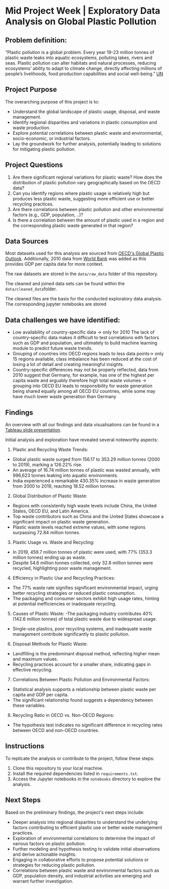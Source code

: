 # Mid Project Week | Exploratory Data Analysis on Global Plastic Pollution

## Problem definition:

“Plastic pollution is a global problem. Every year 19-23 million tonnes of plastic waste leaks into aquatic ecosystems, polluting lakes, rivers and seas. Plastic pollution can alter habitats and natural processes, reducing ecosystems’ ability to adapt to climate change, directly affecting millions of people’s livelihoods, food production capabilities and social well-being.” [UN](https://www.unep.org/plastic-pollution)


## Project Purpose

The overarching purpose of this project is to:

- Understand the global landscape of plastic usage, disposal, and waste management.
- Identify regional disparities and variations in plastic consumption and waste production.
- Explore potential correlations between plastic waste and environmental, socio-economic, or industrial factors.
- Lay the groundwork for further analysis, potentially leading to solutions for mitigating plastic pollution.


## Project Questions

1. Are there significant regional variations for plastic waste?
How does the distribution of plastic pollution vary geographically based on the OECD data?
2. Can you identify regions where plastic usage is relatively high but produces less plastic waste, suggesting more efficient use or better recycling practices.
3. Are there correlations between plastic pollution and other environmental factors (e.g., GDP, population, ..)?
4. Is there a correlation between the amount of plastic used in a region and the corresponding plastic waste generated in that region?


## Data Sources

Most datasets used for this analysis are sourced from [OECD's Global Plastic Outlook](https://www.oecd-ilibrary.org/environment/data/global-plastic-outlook_c0821f81-en). 
Additionally, 2010 data from [World Bank](https://ourworldindata.org/grapher/per-capita-plastic-waste-vs-gdp-per-capita) was added as this provides GDP per capita data for more context.

The raw datasets are stored in the `data/raw_data` folder of this repository.

The cleaned and joined data sets can be found within the `data/cleaned_data`folder.

The cleaned files are the basis for the conducted exploratory data analysis.
The corresponding jupyter notebooks are stored


## Data challenges we have identified:

- Low availability of country-specific data → only for 2010
The lack of country-specific data makes it difficult to test correlations with factors such as GDP and population, and ultimately to build machine learning module to predict future waste trends.
- Grouping of countries into OECD regions leads to less data points→ only 15 regions available, class imbalance has been reduced at the cost of losing a lot of detail and creating meaningful insights.
- Country-specific differences may not be properly reflected, data from 2010 suggest that Germany, for example, has one of the highest per capita waste and arguably therefore high total waste volumes → grouping into OECD EU leads to responsibility for waste generation being shared equally among all OECD EU countries, while some may have much lower waste generation than Germany


## Findings

An overview with all our findings and data visualisations can be found in a [Tableau slide presentation](https://public.tableau.com/app/profile/simone.fischer/viz/MidProjectPlasticWaste_17030854304850/Presentation).

Initial analysis and exploration have revealed several noteworthy aspects:

1. Plastic and Recycling Waste Trends:
- Global plastic waste surged from 156.17 to 353.29 million tonnes (2000 to 2019), marking a 126.22% rise.
- An average of 16.74 million tonnes of plastic was wasted annually, with 996,623 tonnes leaking into aquatic environments.
- India experienced a remarkable 430.35% increase in waste generation from 2000 to 2019, reaching 18.52 million tonnes.

2. Global Distribution of Plastic Waste:
- Regions with consistently high waste levels include China, the United States, OECD EU, and Latin America.
- Top waste contributors such as China and the United States showcase a significant impact on plastic waste generation.
- Plastic waste levels reached extreme values, with some regions surpassing 72.84 million tonnes.

3. Plastic Usage vs. Waste and Recycling:
- In 2019, 459.7 million tonnes of plastic were used, with 77% (353.3 million tonnes) ending up as waste.
- Despite 54.6 million tonnes collected, only 32.8 million tonnes were recycled, highlighting poor waste management.

4. Efficiency in Plastic Use and Recycling Practices:
- The 77% waste rate signifies significant environmental impact, urging better recycling strategies or reduced plastic consumption.
- The packaging and consumer sectors exhibit high usage rates, hinting at potential inefficiencies or inadequate recycling.

5. Causes of Plastic Waste:
-The packaging industry contributes 40% (142.6 million tonnes) of total plastic waste due to widespread usage.
- Single-use plastics, poor recycling systems, and inadequate waste management contribute significantly to plastic pollution.

6. Disposal Methods for Plastic Waste:
- Landfilling is the predominant disposal method, reflecting higher mean and maximum values.
- Recycling practices account for a smaller share, indicating gaps in effective recycling.

7. Correlations Between Plastic Pollution and Environmental Factors:
- Statistical analysis supports a relationship between plastic waste per capita and GDP per capita.
- The significant relationship found suggests a dependency between these variables.

8. Recycling Ratio in OECD vs. Non-OECD Regions:
- The hypothesis test indicates no significant difference in recycling rates between OECD and non-OECD countries.


## Instructions

To replicate the analysis or contribute to the project, follow these steps:

1. Clone this repository to your local machine.
2. Install the required dependencies listed in `requirements.txt`.
3. Access the Jupyter notebooks in the `notebooks` directory to explore the analysis.


## Next Steps

Based on the preliminary findings, the project's next steps include:

- Deeper analysis into regional disparities to understand the underlying factors contributing to efficient plastic use or better waste management practices.
- Exploration of environmental correlations to determine the impact of various factors on plastic pollution.
- Further modeling and hypothesis testing to validate initial observations and derive actionable insights.
- Engaging in collaborative efforts to propose potential solutions or strategies for reducing plastic pollution.
- Correlations between plastic waste and environmental factors such as GDP, population density, and industrial activities are emerging and warrant further investigation.

